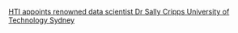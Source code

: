 [HTI appoints renowned data scientist Dr Sally Cripps   University of Technology Sydney ](https://qi.tc/qi/9406)